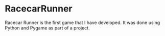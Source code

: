 # RacecarRunner

Racecar Runner is the first game that I have developed. It was done using Python and Pygame as part of a project. 
